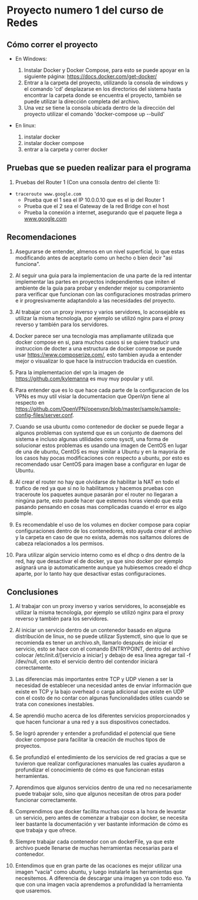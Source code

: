 # Proyecto numero 1 del curso de Redes

## Cómo correr el proyecto

- En Windows:
    1. Instalar Docker y Docker Compose, para esto se puede apoyar en la siguiente página: <https://docs.docker.com/get-docker/>
    2. Entrar a la carpeta del proyecto, utilizando la consola de windows y el comando 'cd' desplazarse en los directorios del sistema hasta encontrar la carpeta donde se encuentra el proyecto, también se puede utilizar la dirección completa del archivo.
    3. Una vez se tiene la consola ubicada dentro de la dirección del proyecto utilizar el comando 'docker-compose up --build'

- En linux:
    1. instalar docker
    2. instalar docker compose
    3. entrar a la carpeta y correr docker

## Pruebas que se pueden realizar para el programa

1. Pruebas del Router 1 (Con una consola dentro del cliente 1):

- ```traceroute www.google.com```
  - Prueba que el 1 sea el IP 10.0.0.10 que es el ip del Router 1
  - Prueba que el 2 sea el Gateway de la red Bridge con el host
  - Prueba la conexión a internet, asegurando que el paquete llega a www.google.com

## Recomendaciones

1. Asegurarse de entender, almenos en un nivel superficial, lo que estas modificando antes de aceptarlo como un hecho o bien decir "asi funciona".

2. Al seguir una guia para la implementacion de una parte de la red intentar implementar las partes en proyectos independientes que imiten el ambiente de la guia para probar y endender mejor su comporamiento para verificar que funcionan con las configuraciones mostradas primero e ir progresivamente adaptandolo a las necesidades del proyecto.

3. Al trabajar con un proxy inverso y varios servidores, lo aconsejable es utilizar la misma tecnología, por ejemplo se utilizó nginx para el proxy reverso y también para los servidores.

4. Docker parece ser una tecnologia mas ampliamante utilizada que docker compose en si, para muchos casos si se quiere traducir una instruccion de docter a una estructura de docker compose se puede usar <https://www.composerize.com/>, esto tambien ayuda a entender mejor o visualizar lo que hace la instruccion traducida en cuestión.

5. Para la implementacion del vpn la imagen de <https://github.com/kylemanna> es muy muy popular y util.

6. Para entender que es lo que hace cada parte de la configuracion de los VPNs es muy util visiar la documentacion que OpenVpn tiene al respecto en <https://github.com/OpenVPN/openvpn/blob/master/sample/sample-config-files/server.conf>.

7. Cuando se usa ubuntu como contenedor de docker se puede llegar a algunos problemas con systemd que es un conjunto de daemons del sistema e incluso algunas utilidades como sysctl, una forma de solucionar estos problemas es usando una imagen de CentOS en lugar de una de ubuntu, CentOS es muy similar a Ubuntu y en la mayoria de los casos hay pocas modificaciones con respecto a ubuntu, por esto es recomendado usar CentOS para imagen base a configurar en lugar de Ubuntu.

8. Al crear el router no hay que olvidarse de habilitar la NAT en todo el trafico de red ya que si no lo habilitamos y hacemos pruebas con traceroute los paquetes aunque pasarán por el router no llegaran a ningúna parte, esto puede hacer que estemos horas viendo que esta pasando pensando en cosas mas complicadas cuando el error es algo simple.
   
9.  Es recomendable el uso de los volumes en docker compose para copiar configuraciones dentro de los contenedores, esto ayuda crear el archivo y la carpeta en caso de que no exista, además nos saltamos dolores de cabeza relacionados a los permisos.
    
10. Para utilizar algún servicio interno como es el dhcp o dns dentro de la red, hay que desactivar el de docker, ya que sino docker por ejemplo asignará una ip automaticamente aunque ya hubiesemos creado el dhcp aparte, por lo tanto hay que desactivar estas configuraciones.

## Conclusiones

1. Al trabajar con un proxy inverso y varios servidores, lo aconsejable es utilizar la misma tecnología, por ejemplo se utilizó nginx para el proxy reverso y también para los servidores.
  
2. Al iniciar un servicio dentro de un contenedor basado en alguna distribución de linux, no se puede utilizar Systemctl, sino que lo que se recomienda es tener un archivo.sh, llamarlo después de iniciar el servicio, esto se hace con el comando ENTRYPOINT, dentro del archivo colocar /etc/init.d/[servicio a iniciar] y debajo de esa linea agregar tail -f /dev/null, con esto el servicio dentro del contendor iniciará correctamente.

3. Las diferencias más importantes entre TCP y UDP vienen a ser la necesidad de establecer una necesidad antes de enviar información que existe en TCP y la bajo overhead o carga adicional que existe en UDP con el costo de no contar con algunas funcionalidades útiles cuando se trata con conexiones inestables.

4. Se aprendió mucho acerca de los diferentes servicios proporcionados y que hacen funcionar a una
   red y a sus dispositivos conectados.

5. Se logró aprender y entender a profundidad el potencial que tiene docker compose para facilitar la
creación de muchos tipos de proyectos.

6. Se profundizó el entedimiento de los servicios de red gracias a que se tuvieron que realizar configuraciones manuales las cuales ayudaron a profundizar el conocimiento de cómo es que funcionan estas herramientas. 

7. Aprendimos que algunos servicios dentro de una red no necesariamente puede trabajar solo, sino que algunos necesitan de otros para poder funcionar correctamente.

8. Comprendimos que docker facilita muchas cosas a la hora de levantar un servicio, pero antes de comenzar a trabajar con docker, se necesita leer bastante la documentación y ver bastante información de cómo es que trabaja y que ofrece.

9. Siempre trabajar cada contenedor con un dockerFile, ya que este archivo puede llenarse de muchas herramientas necesarias para el contenedor.  
    
10. Entendimos que en gran parte de las ocaciones es mejor utilizar una imagen "vacía" como ubuntu, y luego instalarle las herramientas que necesitemos. A diferencia de descargar una imagen ya con todo eso. Ya que con una imagen vacía aprendemos a profundidad la herramienta que usaremos.